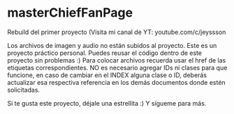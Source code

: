 # masterChiefFanPage
Rebuild del primer proyecto (Visita mi canal de YT: youtube.com/c/jeyssson

Los archivos de imagen y audio no están subidos al proyecto. Este es un proyecto práctico personal. 
Puedes reusar el código dentro de este proyecto sin problemas :)
Para colocar archivos recuerda usar el href de las etiquetas correspondientes. NO es necesario agregar IDs ni clases para que funcione, en caso de cambiar en el INDEX alguna clase o ID, deberás actualizar esa respectiva referencia en los demás documentos donde estén solicitadas.


Si te gusta este proyecto, déjale una estrellita :)
Y sígueme para más.
